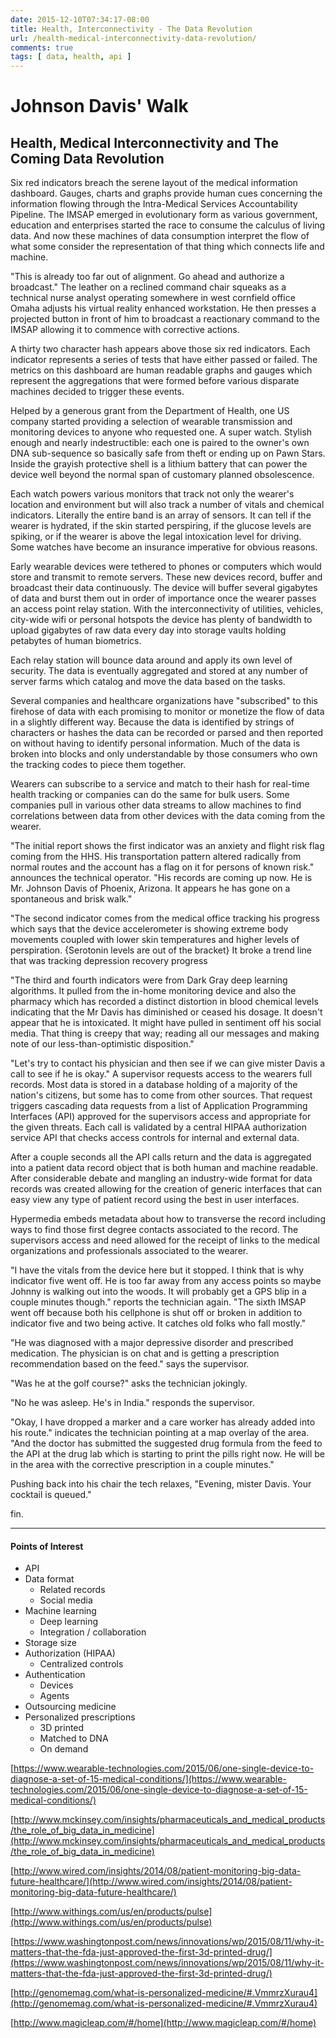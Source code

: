 ```yaml
---
date: 2015-12-10T07:34:17-08:00
title: Health, Interconnectivity - The Data Revolution
url: /health-medical-interconnectivity-data-revolution/
comments: true
tags: [ data, health, api ]
---
```

# Johnson Davis' Walk

## Health, Medical Interconnectivity and The Coming Data Revolution

Six red indicators breach the serene layout of the medical information dashboard. Gauges, charts and graphs provide human cues concerning the information flowing through the Intra-Medical Services Accountability Pipeline. The IMSAP emerged in evolutionary form as various government, education and enterprises started the race to consume the calculus of living data. And now these machines of data consumption interpret the flow of what some consider the representation of that thing which connects life and machine.

"This is already too far out of alignment. Go ahead and authorize a broadcast." The leather on a reclined command chair squeaks as a technical nurse analyst operating somewhere in west cornfield office Omaha adjusts his virtual reality enhanced workstation. He then presses a projected button in front of him to broadcast a reactionary command to the IMSAP allowing it to commence with corrective actions.

A thirty two character hash appears above those six red indicators. Each indicator represents a series of tests that have either passed or failed. The metrics on this dashboard are human readable graphs and gauges which represent the aggregations that were formed before various disparate machines decided to trigger these events.

Helped by a generous grant from the Department of Health, one US company started providing a selection of wearable transmission and monitoring devices to anyone who requested one. A super watch. Stylish enough and nearly indestructible: each one is paired to the owner's own DNA sub-sequence so basically safe from theft or ending up on Pawn Stars. Inside the grayish protective shell is a lithium battery that can power the device well beyond the normal span of customary planned obsolescence.

Each watch powers various monitors that track not only the wearer's location and environment but will also track a number of vitals and chemical indicators. Literally the entire band is an array of sensors. It can tell if the wearer is hydrated, if the skin started perspiring, if the glucose levels are spiking, or if the wearer is above the legal intoxication level for driving. Some watches have become an insurance imperative for obvious reasons.

Early wearable devices were tethered to phones or computers which would store and transmit to remote servers. These new devices record, buffer and broadcast their data continuously. The device will buffer several gigabytes of data and burst them out in order of importance once the wearer passes an access point relay station. With the interconnectivity of utilities, vehicles, city-wide wifi or personal hotspots the device has plenty of bandwidth to upload gigabytes of raw data every day into storage vaults holding petabytes of human biometrics.

Each relay station will bounce data around and apply its own level of security. The data is eventually aggregated and stored at any number of server farms which catalog and move the data based on the tasks.

Several companies and healthcare organizations have "subscribed" to this firehose of data with each promising to monitor or monetize the flow of data in a slightly different way. Because the data is identified by strings of characters or hashes the data can be recorded or parsed and then reported on without having to identify personal information. Much of the data is broken into blocks and only understandable by those consumers who own the tracking codes to piece them together.

Wearers can subscribe to a service and match to their hash for real-time health tracking or companies can do the same for bulk users. Some companies pull in various other data streams to allow machines to find correlations between data from other devices with the data coming from the wearer.

"The initial report shows the first indicator was an anxiety and flight risk flag coming from the HHS. His transportation pattern altered radically from normal routes and the account has a flag on it for persons of known risk." announces the technical operator. "His records are coming up now. He is Mr. Johnson Davis of Phoenix, Arizona. It appears he has gone on a spontaneous and brisk walk."

"The second indicator comes from the medical office tracking his progress which says that the device accelerometer is showing extreme body movements coupled with lower skin temperatures and higher levels of perspiration. {Serotonin levels are out of the bracket} It broke a trend line that was tracking depression recovery progress

"The third and fourth indicators were from Dark Gray deep learning algorithms. It pulled from the in-home monitoring device and also the pharmacy which has recorded a distinct distortion in blood chemical levels indicating that the Mr Davis has diminished or ceased his dosage. It doesn't appear that he is intoxicated. It might have pulled in sentiment off his social media. That thing is creepy that way; reading all our messages and making note of our less-than-optimistic disposition."

"Let's try to contact his physician and then see if we can give mister Davis a call to see if he is okay." A supervisor requests access to the wearers full records. Most data is stored in a database holding of a majority of the nation's citizens, but some has to come from other sources. That request triggers cascading data requests from a list of Application Programming Interfaces (API) approved for the supervisors access and appropriate for the given threats. Each call is validated by a central HIPAA authorization service API that checks access controls for internal and external data.

After a couple seconds all the API calls return and the data is aggregated into a patient data record object that is both human and machine readable. After considerable debate and mangling an industry-wide format for data records was created allowing for the creation of generic interfaces that can easy view any type of patient record using the best in user interfaces.

Hypermedia embeds metadata about how to transverse the record including ways to find those first degree contacts associated to the record. The supervisors access and need allowed for the receipt of links to the medical organizations and professionals associated to the wearer.

"I have the vitals from the device here but it stopped. I think that is why indicator five went off. He is too far away from any access points so maybe Johnny is walking out into the woods. It will probably get a GPS blip in a couple minutes though." reports the technician again. "The sixth IMSAP went off because both his cellphone is shut off or broken in addition to indicator five and two being active. It catches old folks who fall mostly."

"He was diagnosed with a major depressive disorder and prescribed medication. The physician is on chat and is getting a prescription recommendation based on the feed." says the supervisor.

"Was he at the golf course?" asks the technician jokingly.

"No he was asleep. He's in India." responds the supervisor.

"Okay, I have dropped a marker and a care worker has already added into his route." indicates the technician pointing at a map overlay of the area. "And the doctor has submitted the suggested drug formula from the feed to the API at the drug lab which is starting to print the pills right now. He will be in the area with the corrective prescription in a couple minutes."

Pushing back into his chair the tech relaxes, "Evening, mister Davis. Your cocktail is queued."

fin.

<hr />

#### Points of Interest

*   API
*   Data format
    *   Related records
    *   Social media
*   Machine learning
    *   Deep learning
    *   Integration / collaboration
*   Storage size
*   Authorization (HIPAA)
    *   Centralized controls
*   Authentication
    *   Devices
    *   Agents
*   Outsourcing medicine
*   Personalized prescriptions
    *   3D printed
    *   Matched to DNA
    *   On demand

[https://www.wearable-technologies.com/2015/06/one-single-device-to-diagnose-a-set-of-15-medical-conditions/](https://www.wearable-technologies.com/2015/06/one-single-device-to-diagnose-a-set-of-15-medical-conditions/)

[http://www.mckinsey.com/insights/pharmaceuticals_and_medical_products/the_role_of_big_data_in_medicine](http://www.mckinsey.com/insights/pharmaceuticals_and_medical_products/the_role_of_big_data_in_medicine)

[http://www.wired.com/insights/2014/08/patient-monitoring-big-data-future-healthcare/](http://www.wired.com/insights/2014/08/patient-monitoring-big-data-future-healthcare/)

[http://www.withings.com/us/en/products/pulse](http://www.withings.com/us/en/products/pulse)

[https://www.washingtonpost.com/news/innovations/wp/2015/08/11/why-it-matters-that-the-fda-just-approved-the-first-3d-printed-drug/](https://www.washingtonpost.com/news/innovations/wp/2015/08/11/why-it-matters-that-the-fda-just-approved-the-first-3d-printed-drug/)

[http://genomemag.com/what-is-personalized-medicine/#.VmmrzXurau4](http://genomemag.com/what-is-personalized-medicine/#.VmmrzXurau4)

[http://www.magicleap.com/#/home](http://www.magicleap.com/#/home)

